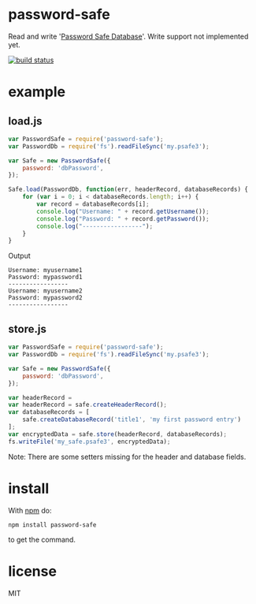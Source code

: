 # password-safe

Read and write '[Password Safe Database](http://pwsafe.org/)'. Write support not implemented yet.

[![build status](https://secure.travis-ci.org/dol/node-passwordsafe.png)](http://travis-ci.org/dol/node-passwordsafe)

# example

## load.js

```js
var PasswordSafe = require('password-safe');
var PasswordDb = require('fs').readFileSync('my.psafe3');

var Safe = new PasswordSafe({
    password: 'dbPassword',
});

Safe.load(PasswordDb, function(err, headerRecord, databaseRecords) {
    for (var i = 0; i < databaseRecords.length; i++) {
        var record = databaseRecords[i];
        console.log("Username: " + record.getUsername());
        console.log("Password: " + record.getPassword());
        console.log("-----------------");
    }
}
```

Output

```
Username: myusername1
Password: mypassword1
-----------------
Username: myusername2
Password: mypassword2
-----------------
```

## store.js

```js
var PasswordSafe = require('password-safe');
var PasswordDb = require('fs').readFileSync('my.psafe3');

var Safe = new PasswordSafe({
    password: 'dbPassword',
});

var headerRecord = 
var headerRecord = safe.createHeaderRecord();
var databaseRecords = [
    safe.createDatabaseRecord('title1', 'my first password entry')
];
var encryptedData = safe.store(headerRecord, databaseRecords);
fs.writeFile('my_safe.psafe3', encryptedData);
```

Note: There are some setters missing for the header and database fields.

# install

With [npm](http://npmjs.org) do:

```
npm install password-safe
```

to get the command.

# license

MIT
